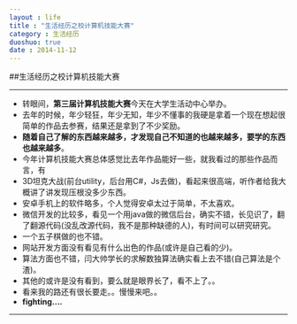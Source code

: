 ```yaml
---
layout : life
title : "生活经历之校计算机技能大赛"
category : 生活经历
duoshuo: true
date : 2014-11-12
---
```


##生活经历之校计算机技能大赛

------------

* 转眼间，**第三届计算机技能大赛**今天在大学生活动中心举办。
* 去年的时候，年少轻狂，年少无知，年少不懂事的我硬是拿着一个现在想起很简单的作品去参赛，结果还是拿到了不少奖励。
* **随着自己了解的东西越来越多，才发现自己不知道的也越来越多，要学的东西也越来越多**。
* 今年计算机技能大赛总体感觉比去年作品能好一些，就我看过的那些作品而言，有
 * 3D坦克大战(前台utility，后台用C#，Js去做)，看起来很高端，听作者给我大概讲了讲发现压根没多少东西。
 * 安卓手机上的软件略多，个人觉得安卓太过于简单，不太喜欢。
 * 微信开发的比较多，看见一个用java做的微信后台，确实不错，长见识了，翻了翻源代码(没乱改源代码，我不是那种缺德的人)，有时间可以研究研究。
 * 一个五子棋做的也不错。
 * 网站开发方面没有看见有什么出色的作品(或许是自己看的少)。
 * 算法方面也不错，闫大帅学长的求解数独算法确实看上去不错(自己算法是个渣)。
 * 其他的或许是没有看到，要么就是眼界长了，看不上了。。
* 看来我的路还有很长要走。。慢慢来吧。。
* **fighting....**
 
-----------------